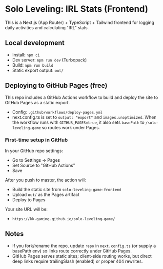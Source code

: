 # Solo Leveling: IRL Stats (Frontend)

This is a Next.js (App Router) + TypeScript + Tailwind frontend for logging daily activities and calculating "IRL" stats.

## Local development

- Install: `npm ci`
- Dev server: `npm run dev` (Turbopack)
- Build: `npm run build`
- Static export output: `out/`

## Deploying to GitHub Pages (free)

This repo includes a GitHub Actions workflow to build and deploy the site to GitHub Pages as a static export.

- Config: `.github/workflows/deploy-pages.yml`
- next.config.ts is set to `output: "export"` and `images.unoptimized`. When the workflow runs with `GITHUB_PAGES=true`, it also sets `basePath` to `/solo-leveling-game` so routes work under Pages.

### First-time setup in GitHub

In your GitHub repo settings:
- Go to Settings → Pages
- Set Source to "GitHub Actions"
- Save

After you push to master, the action will:
- Build the static site from `solo-leveling-game-frontend`
- Upload `out/` as the Pages artifact
- Deploy to Pages

Your site URL will be:
- `https://kk-gaming.github.io/solo-leveling-game/`

## Notes
- If you fork/rename the repo, update `repo` in `next.config.ts` (or supply a basePath env) so links route correctly under GitHub Pages.
- GitHub Pages serves static sites; client-side routing works, but direct deep links require trailingSlash (enabled) or proper 404 rewrites.
